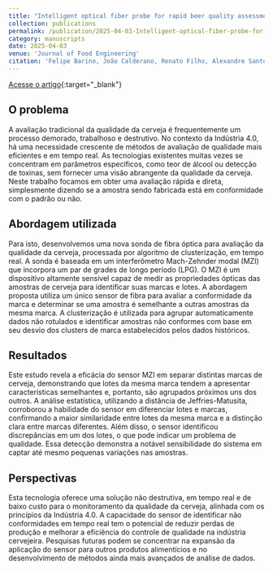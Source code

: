 ```yaml
---
title: "Intelligent optical fiber probe for rapid beer quality assessment"
collection: publications
permalink: /publication/2025-04-03-Intelligent-optical-fiber-probe-for-rapid-beer-quality-assessment
category: manuscripts
date: 2025-04-03
venue: 'Journal of Food Engineering'
citation: 'Felipe Barino, João Calderano, Renato Filho, Alexandre Santos, &quot;Intelligent optical fiber probe for rapid beer quality assessment.&quot; Journal of Food Engineering, 2025.'
---
```


[Acesse o artigo](https://doi.org/10.1016/j.jfoodeng.2025.112583){:target="_blank"}

## O problema

A avaliação tradicional da qualidade da cerveja é frequentemente um processo demorado, trabalhoso e destrutivo.  No contexto da Indústria 4.0, há uma necessidade crescente de métodos de avaliação de qualidade mais eficientes e em tempo real.  As tecnologias existentes muitas vezes se concentram em parâmetros específicos, como teor de álcool ou detecção de toxinas, sem fornecer uma visão abrangente da qualidade da cerveja. Neste trabalho focamos em obter uma avaliação rápida e direta, simplesmente dizendo se a amostra sendo fabricada está em conformidade com o padrão ou não.

## Abordagem utilizada

Para isto, desenvolvemos uma nova sonda de fibra óptica para avaliação da qualidade da cerveja, processada por algoritmo de clusterização, em tempo real.  A sonda é baseada em um interferômetro Mach-Zehnder modal (MZI) que incorpora um par de grades de longo período (LPG).  O MZI é um dispositivo altamente sensível capaz de medir as propriedades ópticas das amostras de cerveja para identificar suas marcas e lotes.  A abordagem proposta utiliza um único sensor de fibra para avaliar a conformidade da marca e determinar se uma amostra é semelhante a outras amostras da mesma marca.  A clusterização é utilizada para agrupar automaticamente dados não rotulados e identificar amostras não conformes com base em seu desvio dos clusters de marca estabelecidos pelos dados históricos.   

## Resultados

Este estudo revela a eficácia do sensor MZI em separar distintas marcas de cerveja, demonstrando que lotes da mesma marca tendem a apresentar características semelhantes e, portanto, são agrupados próximos uns dos outros. A análise estatística, utilizando a distância de Jeffries-Matusita, corroborou a habilidade do sensor em diferenciar lotes e marcas, confirmando a maior similaridade entre lotes da mesma marca e a distinção clara entre marcas diferentes. Além disso, o sensor identificou discrepâncias em um dos lotes, o que pode indicar um problema de qualidade. Essa detecção demonstra a notável sensibilidade do sistema em captar até mesmo pequenas variações nas amostras.

## Perspectivas

Esta tecnologia oferece uma solução não destrutiva, em tempo real e de baixo custo para o monitoramento da qualidade da cerveja, alinhada com os princípios da Indústria 4.0.  A capacidade do sensor de identificar não conformidades em tempo real tem o potencial de reduzir perdas de produção e melhorar a eficiência do controle de qualidade na indústria cervejeira.  Pesquisas futuras podem se concentrar na expansão da aplicação do sensor para outros produtos alimentícios e no desenvolvimento de métodos ainda mais avançados de análise de dados.
